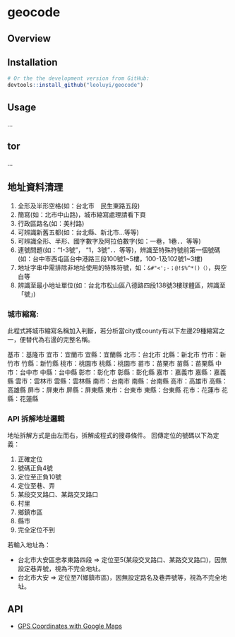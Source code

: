 # geocode

## Overview

## Installation

```r
# Or the the development version from GitHub:
devtools::install_github("leoluyi/geocode")
```

## Usage

...

## tor

...

## 地址資料清理

1. 全形及半形空格(如：台北市　民生東路五段)
2. 簡寫(如：北市中山路)，城市縮寫處理請看下頁
3. 行政區路名(如：美村路)
4. 可辨識新舊五都(如：台北縣、新北市…等等)
5. 可辨識全形、半形、國字數字及阿拉伯數字(如：一巷，1巷．．等等)
6. 連號問題(如：“1-3號”， “1，3號”．．等等)，辨識至特殊符號前第一個號碼  
   (如：台中市西屯區台中港路三段100號1~5樓，100-1及102號1~3樓)
7. 地址字串中需排除非地址使用的特殊符號，如：`&#"<';-；@!$%^*()（）`，與空白等
8. 辨識至最小地址單位(如：台北市松山區八德路四段138號3樓球體區，辨識至「號」)

### 城市縮寫:

此程式將城市縮寫名稱加入判斷，若分析當city或county有以下左邊29種縮寫之一，便替代為右邊的完整名稱。

基市：基隆市
宜市：宜蘭市
宜縣：宜蘭縣
北市：台北市
北縣：新北市
竹市：新竹市
竹縣：新竹縣
桃市：桃園市
桃縣：桃園市
苗市：苗栗市
苗縣：苗栗縣
中市：台中市
中縣：台中縣
彰市：彰化市
彰縣：彰化縣
嘉市：嘉義市
嘉縣：嘉義縣
雲市：雲林市
雲縣：雲林縣
南市：台南市
南縣：台南縣
高市：高雄市
高縣：高雄縣
屏市：屏東市
屏縣：屏東縣
東市：台東市
東縣：台東縣
花市：花蓮市
花縣：花蓮縣

### API 拆解地址邏輯

地址拆解方式是由左而右，拆解成程式的搜尋條件。
回傳定位的號碼以下為定義：

1. 正確定位
2. 號碼正負4號
3. 定位至正負10號
4. 定位至巷、弄
5. 某段交叉路口、某路交叉路口
6. 村里
7. 鄉鎮市區
8. 縣市
9. 完全定位不到

若輸入地址為：

- 台北市大安區忠孝東路四段 => 定位至5(某段交叉路口、某路交叉路口)，因無設定巷弄號，視為不完全地址。
- 台北市大安 => 定位至7(鄉鎮市區)，因無設定路名及巷弄號等，視為不完全地址。

## API

- [GPS Coordinates with Google Maps](https://www.gps-coordinates.net/gps-coordinates-converter)
